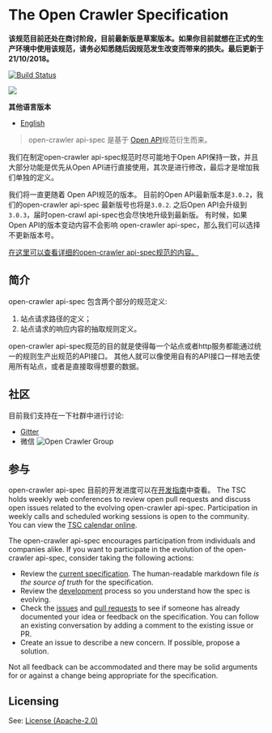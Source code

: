 # The Open Crawler Specification

**该规范目前还处在商讨阶段，目前最新版是草案版本。如果你目前就想在正式的生产环境中使用该规范，请务必知悉随后因规范发生改变而带来的损失。最后更新于21/10/2018。**

[![Build Status](https://travis-ci.org/opencrawler/api-spec.svg?branch=master)](https://travis-ci.org/opencrawler/api-spec)

![](https://avatars0.githubusercontent.com/u/44334826?s=200&v=4)

**其他语言版本**
- [English](README.md)

> open-crawler api-spec 是基于 [Open API](https://github.com/OAI/OpenAPI-Specification)规范衍生而来。

我们在制定open-crawler api-spec规范时尽可能地于Open API保持一致，并且大部分功能是优先从Open API进行直接使用，其次是进行修改，最后才是增加我们单独的定义。

我们将一直更随着 Open API规范的版本。 目前的Open API最新版本是`3.0.2`，我们的open-crawler api-spec 最新版号也将是`3.0.2`. 之后Open API会升级到`3.0.3`，届时open-crawl api-spec也会尽快地升级到最新版。 有时候，如果Open API的版本变动内容不会影响 open-crawler api-spec，那么我们可以选择不更新版本号。

[在这里可以查看详细的open-crawler api-spec规范的内容。](versions/3.0.2.md)

## 简介

open-crawler api-spec 包含两个部分的规范定义:
1. 站点请求路径的定义；
2. 站点请求的响应内容的抽取规则定义。

open-crawler api-spec规范的目的就是使得每一个站点或者http服务都能通过统一的规则生产出规范的API接口。 其他人就可以像使用自有的API接口一样地去使用所有站点，或者是直接取得想要的数据。

## 社区

目前我们支持在一下社群中进行讨论:
- [Gitter](https://gitter.im/Open-Crawler/Lobby)
- 微信 ![Open Crawler Group](assets/wechat-open-crawler-group.png)

## 参与

open-crawler api-spec 目前的开发进度可以在[开发指南](DEVELOPMENT.md)中查看。
The TSC holds weekly web conferences to review open pull requests and discuss open issues related to the evolving open-crawler api-spec. Participation in weekly calls and scheduled working sessions is open to the community. You can view the [TSC calendar online](https://opencrawler.groups.io/g/tsc/calendar).

The open-crawler api-spec encourages participation from individuals and companies alike. If you want to participate in the evolution of the open-crawler api-spec, consider taking the following actions:

* Review the [current specification](versions/3.0.2.md). The human-readable markdown file _is the source of truth_ for the specification.
* Review the [development](DEVELOPMENT.md) process so you understand how the spec is evolving.
* Check the [issues](https://github.com/opencrawler/api-spec/issues) and [pull requests](https://github.com/opencrawler/api-spec/pulls) to see if someone has already documented your idea or feedback on the specification. You can follow an existing conversation by adding a comment to the existing issue or PR.
* Create an issue to describe a new concern. If possible, propose a solution.

Not all feedback can be accommodated and there may be solid arguments for or against a change being appropriate for the specification.

## Licensing

See: [License (Apache-2.0)](https://github.com/opencrawl/api-spec/blob/master/LICENSE)
